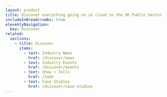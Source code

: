 ```yaml
---
layout: product
title: Discover everything going on in cloud in the UK Public Sector
includeInBreadcrumbs: true
eleventyNavigation:
  key: Discover
related:
  sections:
    - title: Discover
      items:
        - text: Industry News
          href: /discover/news
        - text: Industry Events
          href: /discover/events
        - text: Show + Tells
          href: /todo
        - text: Case Studies
          href: /discover/case-studies
---
```

